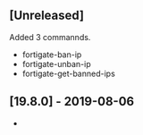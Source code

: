 ## [Unreleased]
Added 3 commannds.
- fortigate-ban-ip
- fortigate-unban-ip
- fortigate-get-banned-ips


## [19.8.0] - 2019-08-06
-
